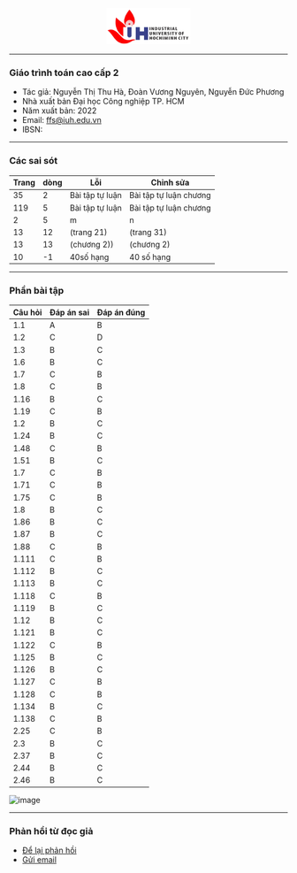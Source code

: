 <p align="center">
  <img width="30%" src="figures/iuh.png">
</p>

-----

### Giáo trình toán cao cấp 2
- Tác giả: Nguyễn Thị Thu Hà, Đoàn Vương Nguyên, Nguyễn Đức Phương
- Nhà xuất bản Đại học Công nghiệp TP. HCM
- Năm xuất bản: 2022
- Email: ffs@iuh.edu.vn
- IBSN: 

-----

### Các sai sót
|Trang           | dòng  | Lỗi         |Chỉnh sửa|
|----------------|-------|-------------|---------|
|35|2|Bài tập tự luận|Bài tập tự luận chương|
|119|5|Bài tập tự luận|Bài tập tự luận chương|
|2|5|m|n|
|13|12|(trang 21)|(trang 31)|
|13|13|(chương 2))|(chương 2)|
|10|-1|40số hạng|40 số hạng|

-----

### Phần bài tập
|   Câu hỏi    |    Đáp án sai   |   Đáp án đúng    |
|--------------|-----------------|------------------|
|	1.1	|	A	|	B	|
|	1.2	|	C	|	D	|
|	1.3	|	B	|	C	|
|	1.6	|	B	|	C	|
|	1.7	|	C	|	B	|
|	1.8	|	C	|	B	|
|	1.16	|	B	|	C	|
|	1.19	|	C	|	B	|
|	1.2	|	B	|	C	|
|	1.24	|	B	|	C	|
|	1.48	|	C	|	B	|
|	1.51	|	B	|	C	|
|	1.7	|	C	|	B	|
|	1.71	|	C	|	B	|
|	1.75	|	C	|	B	|
|	1.8	|	B	|	C	|
|	1.86	|	B	|	C	|
|	1.87	|	B	|	C	|
|	1.88	|	C	|	B	|
|	1.111	|	C	|	B	|
|	1.112	|	B	|	C	|
|	1.113	|	B	|	C	|
|	1.118	|	C	|	B	|
|	1.119	|	B	|	C	|
|	1.12	|	B	|	C	|
|	1.121	|	B	|	C	|
|	1.122	|	C	|	B	|
|	1.125	|	B	|	C	|
|	1.126	|	B	|	C	|
|	1.127	|	C	|	B	|
|	1.128	|	C	|	B	|
|	1.134	|	B	|	C	|
|	1.138	|	C	|	B	|
|	2.25	|	C	|	B	|
|	2.3	|	B	|	C	|
|	2.37	|	B	|	C	|
|	2.44	|	B	|	C	|
|	2.46	|	B	|	C	|
![image](https://user-images.githubusercontent.com/48090104/216231566-68c0ed45-14e9-445e-a7c8-d2635c11c017.png)

-----
### Phản hồi từ đọc giả
- [Để lại phản hồi](https://github.com/khoacoban/toancaocap2/issues)
- [Gửi email](mailto:ffs@iuh.edu.vn)
